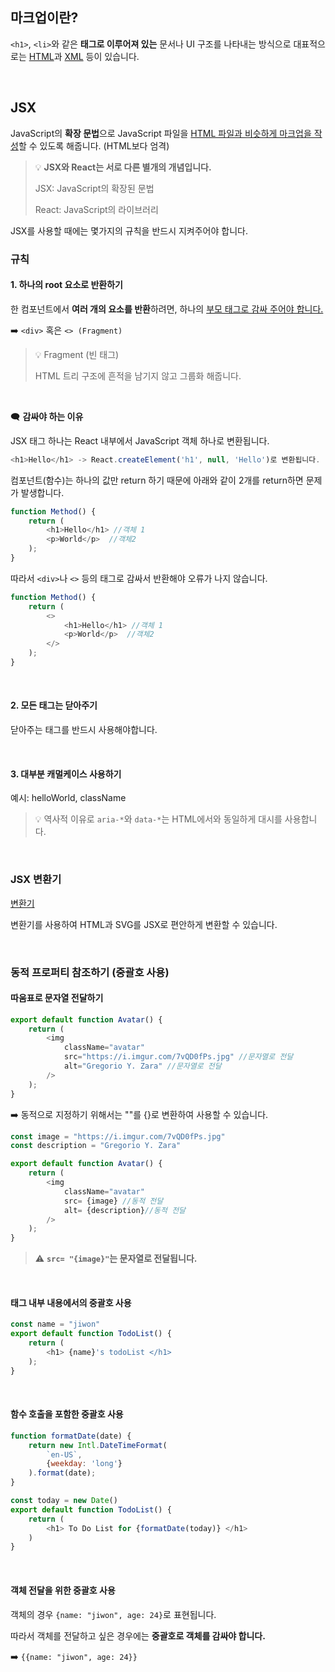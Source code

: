 ## 마크업이란?

`<h1>`, `<li>`와 같은 **태그로 이루어져 있는** 문서나 UI 구조를 나타내는 방식으로 대표적으로는 <ins>HTML</ins>과 <ins>XML</ins> 등이 있습니다. 

<br>

## JSX

JavaScript의 **확장 문법**으로 JavaScript 파일을 <ins>HTML 파일과 비슷하게 마크업을 작성</ins>할 수 있도록 해줍니다. (HTML보다 엄격)

> 💡 **JSX와 React는 서로 다른 별개의 개념입니다.**
> 
> JSX: JavaScript의 확장된 문법
> 
> React: JavaScript의 라이브러리

JSX를 사용할 때에는 몇가지의 규칙을 반드시 지켜주어야 합니다. 

### 규칙

#### 1. 하나의 root 요소로 반환하기

한 컴포넌트에서 **여러 개의 요소를 반환**하려면, 하나의 <ins>부모 태그로 감싸 주어야 합니다. 

➡️ `<div>` 혹은 `<> (Fragment)`

> 💡 Fragment (빈 태그)
> 
> HTML 트리 구조에 흔적을 남기지 않고 그룹화 해줍니다. 


<br>

🗨️ **감싸야 하는 이유**

JSX 태그 하나는 React 내부에서 JavaScript 객체 하나로 변환됩니다. 

```js
<h1>Hello</h1> -> React.createElement('h1', null, 'Hello')로 변환됩니다.
```

컴포넌트(함수)는 하나의 값만 return 하기 때문에 아래와 같이 2개를 return하면 문제가 발생합니다.

```js
function Method() {
    return (
        <h1>Hello</h1> //객체 1
        <p>World</p>  //객체2
    );
}
```

따라서 `<div>`나 `<>` 등의 태그로 감싸서 반환해야 오류가 나지 않습니다. 

```js
function Method() {
    return (
        <>
            <h1>Hello</h1> //객체 1
            <p>World</p>  //객체2
        </>
    );
}
```


<br>

#### 2. 모든 태그는 닫아주기

닫아주는 태그를 반드시 사용해야합니다. 


<br>

#### 3. 대부분 캐멀케이스 사용하기

예시: helloWorld, className

> 💡 역사적 이유로  `aria-*`와 `data-*`는 HTML에서와 동일하게 대시를 사용합니다. 


<br>

### JSX 변환기 

[변환기](https://transform.tools/html-to-jsx) 

변환기를 사용하여 HTML과 SVG를 JSX로 편안하게 변환할 수 있습니다. 


<br>

### 동적 프로퍼티 참조하기 (중괄호 사용)

#### 따움표로 문자열 전달하기 

```js
export default function Avatar() {
    return (
        <img
            className="avatar" 
            src="https://i.imgur.com/7vQD0fPs.jpg" //문자열로 전달
            alt="Gregorio Y. Zara" //문자열로 전달
        />
    );
}
```

➡️ 동적으로 지정하기 위해서는 ""를 {}로 변환하여 사용할 수 있습니다. 

```js
const image = "https://i.imgur.com/7vQD0fPs.jpg"
const description = "Gregorio Y. Zara" 

export default function Avatar() {
    return (
        <img
            className="avatar" 
            src= {image} //동적 전달
            alt= {description}//동적 전달
        />
    );
}
```

> ⚠️ **`src= "{image}"`는 문자열로 전달됩니다.** 

<br>

#### 태그 내부 내용에서의 중괄호 사용

```js
const name = "jiwon"
export default function TodoList() {
    return (
        <h1> {name}'s todoList </h1>
    );
}
```

<br>

#### 함수 호출을 포함한 중괄호 사용

```js
function formatDate(date) {
    return new Intl.DateTimeFormat(
        `en-US`,
        {weekday: 'long'}
    ).format(date);
}

const today = new Date()
export default function TodoList() {
    return (
        <h1> To Do List for {formatDate(today)} </h1>
    )
}
```

<br>

#### 객체 전달을 위한 중괄호 사용

객체의 경우 `{name: "jiwon", age: 24}`로 표현됩니다. 

따라서 객체를 전달하고 싶은 경우에는 **중괄호로 객체를 감싸야 합니다.** 

➡️ `{{name: "jiwon", age: 24}}`